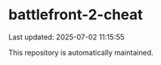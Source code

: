# battlefront-2-cheat

Last updated: 2025-07-02 11:15:55

This repository is automatically maintained.
